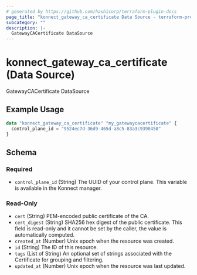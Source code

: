 ```yaml
---
# generated by https://github.com/hashicorp/terraform-plugin-docs
page_title: "konnect_gateway_ca_certificate Data Source - terraform-provider-konnect"
subcategory: ""
description: |-
  GatewayCACertificate DataSource
---
```


# konnect_gateway_ca_certificate (Data Source)

GatewayCACertificate DataSource

## Example Usage

```terraform
data "konnect_gateway_ca_certificate" "my_gatewaycacertificate" {
  control_plane_id = "9524ec7d-36d9-465d-a8c5-83a3c9390458"
}
```

<!-- schema generated by tfplugindocs -->
## Schema

### Required

- `control_plane_id` (String) The UUID of your control plane. This variable is available in the Konnect manager.

### Read-Only

- `cert` (String) PEM-encoded public certificate of the CA.
- `cert_digest` (String) SHA256 hex digest of the public certificate. This field is read-only and it cannot be set by the caller, the value is automatically computed.
- `created_at` (Number) Unix epoch when the resource was created.
- `id` (String) The ID of this resource.
- `tags` (List of String) An optional set of strings associated with the Certificate for grouping and filtering.
- `updated_at` (Number) Unix epoch when the resource was last updated.
